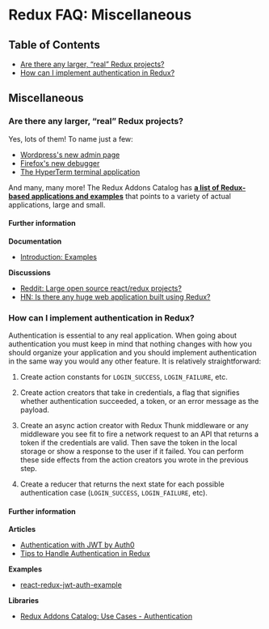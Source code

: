 # Redux FAQ: Miscellaneous

## Table of Contents

- [Are there any larger, “real” Redux projects?](#miscellaneous-real-projects)
- [How can I implement authentication in Redux?](#miscellaneous-authentication)



## Miscellaneous

<a id="miscellaneous-real-projects"></a>
### Are there any larger, “real” Redux projects?

Yes, lots of them!  To name just a few:

- [Wordpress's new admin page](https://github.com/Automattic/wp-calypso)
- [Firefox's new debugger](https://github.com/jlongster/debugger.html)
- [The HyperTerm terminal application](https://github.com/zeit/hyperterm)

And many, many more!  The Redux Addons Catalog has **[a list of Redux-based applications and examples](https://github.com/markerikson/redux-ecosystem-links/blob/master/apps-and-examples.md)** that points to a variety of actual applications, large and small.

#### Further information

**Documentation**
- [Introduction: Examples](/docs/introduction/Examples.md)

**Discussions**
- [Reddit: Large open source react/redux projects?](https://www.reddit.com/r/reactjs/comments/496db2/large_open_source_reactredux_projects/)
- [HN: Is there any huge web application built using Redux?](https://news.ycombinator.com/item?id=10710240)


<a id="miscellaneous-authentication"></a>
### How can I implement authentication in Redux?

Authentication is essential to any real application. When going about authentication you must keep in mind that nothing changes with how you should organize your application and you should implement authentication in the same way you would any other feature. It is relatively straightforward:

1. Create action constants for `LOGIN_SUCCESS`, `LOGIN_FAILURE`, etc.

2. Create action creators that take in credentials, a flag that signifies whether authentication succeeded, a token, or an error message as the payload.

3. Create an async action creator with Redux Thunk middleware or any middleware you see fit to fire a network request to an API that returns a token if the credentials are valid. Then save the token in the local storage or show a response to the user if it failed. You can perform these side effects from the action creators you wrote in the previous step.

4. Create a reducer that returns the next state for each possible authentication case (`LOGIN_SUCCESS`, `LOGIN_FAILURE`, etc).

#### Further information

**Articles**
- [Authentication with JWT by Auth0](https://auth0.com/blog/2016/01/04/secure-your-react-and-redux-app-with-jwt-authentication/)
- [Tips to Handle Authentication in Redux](https://medium.com/@MattiaManzati/tips-to-handle-authentication-in-redux-2-introducing-redux-saga-130d6872fbe7)

**Examples**
- [react-redux-jwt-auth-example](https://github.com/joshgeller/react-redux-jwt-auth-example)

**Libraries**
- [Redux Addons Catalog: Use Cases - Authentication](https://github.com/markerikson/redux-ecosystem-links/blob/master/use-cases.md#authentication)
